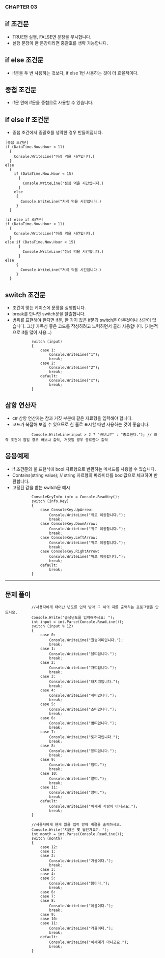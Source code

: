 ### CHAPTER 03
## if 조건문
- TRUE면 실행, FALSE면 문장을 무시합니다.
- 실행 문장이 한 문장이라면 중괄호를 생략 가능합니다.

## if else 조건문
- if문을 두 번 사용하는 것보다, if else 1번 사용하는 것이 더 효율적이다.

## 중첩 조건문
- if문 안에 if문을 중첩으로 사용할 수 있습니다.

## if else if 조건문
- 중첩 조건에서 중괄호를 생략한 경우 만들어집니다.
```
[중첩 조건문]
if (DataTime.Now.Hour < 11)
  {
    Console.WriteLine("아침 먹을 시간입니다.)
  }
else
  {
    if (DataTime.Now.Hour < 15)
      {
        Console.WriteLine("점심 먹을 시간입니다.)
      }
    else
     {
       Console.WriteLine("저녁 먹을 시간입니다.)
     }
  }

[if else if 조건문]
if (DataTime.Now.Hour < 11)
  {
    Console.WriteLine("아침 먹을 시간입니다.)
  }
else if (DataTime.Now.Hour < 15)
      {
        Console.WriteLine("점심 먹을 시간입니다.)
      }
else
     {
       Console.WriteLine("저녁 먹을 시간입니다.)
     }
  }
```

## switch 조건문
- 조건이 맞는 케이스에 문장을 실행합니다.
- break를 만나면 switch문을 탈출합니다.
- 범위를 표현해야 한다면 if문, 한 가지 값은 if문과 switch문 아무것이나 상관이 없습니다. 그냥 가독성 좋은 코드를 작성하려고 노력하면서 골라 사용합니다. (기본적으로 if를 많이 사용...)
```
            switch (input)
            {
                case 1:
                    Console.WriteLine("1");
                    break;
                case 2:
                    Console.WriteLine("2");
                    break;
                default:
                    Console.WriteLine("x");
                    break;
            }
```

## 삼항 연산자
- c# 삼항 연산자는 참과 거짓 부분에 같은 자료형을 입력해야 합니다.
- 코드가 복잡해 보일 수 있으므로 한 줄로 표시할 때만 사용하는 것이 좋습니다.
```
            Console.WriteLine(input > 2 ? "바보냐?" : "종료한다."); // 좌측 조건이 참일 경우 바보냐 출력, 거짓일 경우 종료한다 출력
```

## 응용예제
- if 조건문의 불 표현식에 bool 자료형으로 반환하는 메서드를 사용할 수 있습니다.
- Contains(string value); // string 자료형의 파라미터를 bool값으로 체크하여 반환합니다.
- 고정된 값을 받는 switch문 예시
```
            ConsoleKeyInfo info = Console.ReadKey();
            switch (info.Key)
            {
                case ConsoleKey.UpArrow:
                    Console.WriteLine("위로 이동합니다.");
                    break;
                case ConsoleKey.DownArrow:
                    Console.WriteLine("위로 이동합니다.");
                    break;
                case ConsoleKey.LeftArrow:
                    Console.WriteLine("위로 이동합니다.");
                    break;
                case ConsoleKey.RightArrow:
                    Console.WriteLine("위로 이동합니다.");
                    break;
                default:
                    break;
            }
```

---

## 문제 풀이
```
            //사용자에게 태어난 년도를 입력 받아 그 해의 띠를 출력하는 프로그램을 만드시오.
            Console.Write("출생년도를 입력해주세요: ");
            int input = int.Parse(Console.ReadLine());
            switch (input % 12)
            {
                case 0:
                    Console.WriteLine("원숭이띠입니다.");
                    break;
                case 1:
                    Console.WriteLine("닭띠입니다.");
                    break;
                case 2:
                    Console.WriteLine("개띠입니다.");
                    break;
                case 3:
                    Console.WriteLine("돼지띠입니다.");
                    break;
                case 4:
                    Console.WriteLine("쥐띠입니다.");
                    break;
                case 5:
                    Console.WriteLine("소띠입니다.");
                    break;
                case 6:
                    Console.WriteLine("범띠입니다.");
                    break;               
                case 7:
                    Console.WriteLine("토끼띠입니다.");
                    break;
                case 8:
                    Console.WriteLine("용띠입니다.");
                    break;
                case 9:
                    Console.WriteLine("뱀띠.");
                    break;
                case 10:
                    Console.WriteLine("말띠.");
                    break;
                case 11:
                    Console.WriteLine("양띠.");
                    break;
                default:
                    Console.WriteLine("이세계 사람이 아니군요.");
                    break;
            }

            //사용자에게 현재 월을 입력 받아 계절을 출력하시오.
            Console.Write("지금은 몇 월인가요?: ");
            int month = int.Parse(Console.ReadLine());
            switch (month)
            {
                case 12:
                case 1:
                case 2:
                    Console.WriteLine("겨울이다.");
                    break;
                case 3:
                case 4:
                case 5:
                    Console.WriteLine("봄이다.");
                    break;
                case 6:
                case 7:
                case 8:
                    Console.WriteLine("여름이다.");
                    break;
                case 9:
                case 10:
                case 11:
                    Console.WriteLine("가을이다.");
                    break;
                default:
                    Console.WriteLine("이세계가 아니군요.");
                    break;
            }
```
